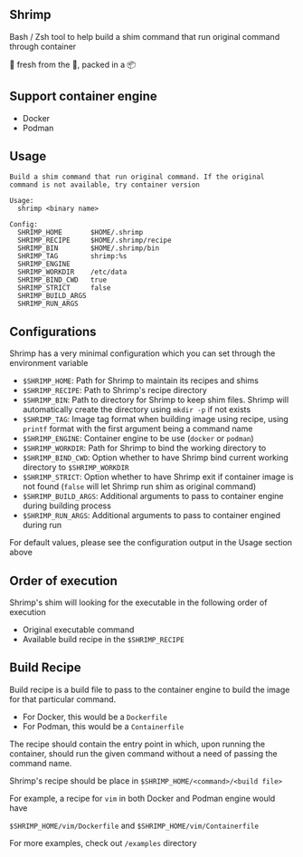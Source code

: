 ## Shrimp

Bash / Zsh tool to help build a shim command that run original command
through container

:fried_shrimp: fresh from the :ocean:, packed in a :package:

## Support container engine

- Docker
- Podman

## Usage
<!--FLAGS:START-->

    Build a shim command that run original command. If the original command is not available, try container version
    
    Usage:
      shrimp <binary name>
    
    Config:
      SHRIMP_HOME		$HOME/.shrimp
      SHRIMP_RECIPE		$HOME/.shrimp/recipe
      SHRIMP_BIN		$HOME/.shrimp/bin
      SHRIMP_TAG		shrimp:%s
      SHRIMP_ENGINE		
      SHRIMP_WORKDIR	/etc/data
      SHRIMP_BIND_CWD	true
      SHRIMP_STRICT		false
      SHRIMP_BUILD_ARGS	
      SHRIMP_RUN_ARGS	

<!--FLAGS:END-->

## Configurations

Shrimp has a very minimal configuration which you can set through the
environment variable

- `$SHRIMP_HOME`: Path for Shrimp to maintain its recipes and shims
- `$SHRIMP_RECIPE`: Path to Shrimp's recipe directory
- `$SHRIMP_BIN`: Path to directory for Shrimp to keep shim files. Shrimp will
automatically create the directory using `mkdir -p` if not exists
- `$SHRIMP_TAG`: Image tag format when building image using recipe, using
`printf` format with the first argument being a command name
- `$SHRIMP_ENGINE`: Container engine to be use (`docker` or `podman`)
- `$SHRIMP_WORKDIR`: Path for Shrimp to bind the working directory to
- `$SHRIMP_BIND_CWD`: Option whether to have Shrimp bind current working
directory to `$SHRIMP_WORKDIR`
- `$SHRIMP_STRICT`: Option whether to have Shrimp exit if container image is
not found (`false` will let Shrimp run shim as original command)
- `$SHRIMP_BUILD_ARGS`: Additional arguments to pass to container engine
during building process
- `$SHRIMP_RUN_ARGS`: Additional arguments to pass to container engined during
run

For default values, please see the configuration output in the Usage section
above

## Order of execution

Shrimp's shim will looking for the executable in the following order of
execution

- Original executable command
- Available build recipe in the `$SHRIMP_RECIPE`

## Build Recipe

Build recipe is a build file to pass to the container engine to build the
image for that particular command.

- For Docker, this would be a `Dockerfile`
- For Podman, this would be a `Containerfile`

The recipe should contain the entry point in which, upon running the
container, should run the given command without a need of passing the command
name.

Shrimp's recipe should be place in `$SHRIMP_HOME/<command>/<build file>`

For example, a recipe for `vim` in both Docker and Podman engine would have

`$SHRIMP_HOME/vim/Dockerfile` and `$SHRIMP_HOME/vim/Containerfile`

For more examples, check out `/examples` directory
